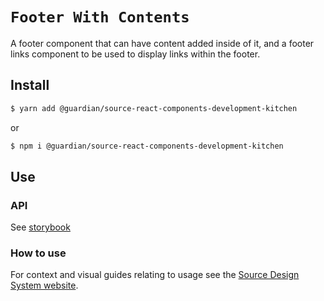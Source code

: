 # `Footer With Contents`

A footer component that can have content added inside of it, and a footer links component to be used to display links within the footer.

## Install

```sh
$ yarn add @guardian/source-react-components-development-kitchen
```

or

```sh
$ npm i @guardian/source-react-components-development-kitchen
```

## Use

### API

See [storybook](https://guardian.github.io/source/?path=/docs/packages-source-react-components-development-kitchen-divider--playground)

### How to use

For context and visual guides relating to usage see the [Source Design System website](https://theguardian.design).
